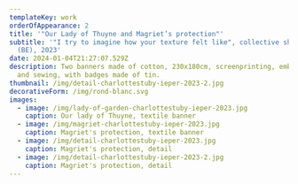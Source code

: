 ```yaml
---
templateKey: work
orderOfAppearance: 2
title: '"Our Lady of Thuyne and Magriet’s protection"'
subtitle: '"I try to imagine how your texture felt like", collective show, Ypres
  (BE), 2023'
date: 2024-01-04T21:27:07.529Z
description: Two banners made of cotton, 230x180cm, screenprinting, embroidery
  and sewing, with badges made of tin.
thumbnail: /img/detail-charlottestuby-ieper-2023-2.jpg
decorativeForm: /img/rond-blanc.svg
images:
  - image: /img/lady-of-garden-charlottestuby-ieper-2023.jpg
    caption: Our lady of Thuyne, textile banner
  - image: /img/magriet-charlottestuby-ieper-2023.jpg
    caption: Magriet's protection, textile banner
  - image: /img/detail-charlottestuby-ieper-2023.jpg
    caption: Magriet's protection, detail
  - image: /img/detail-charlottestuby-ieper-2023-2.jpg
    caption: Magriet's protection, detail
---
```

